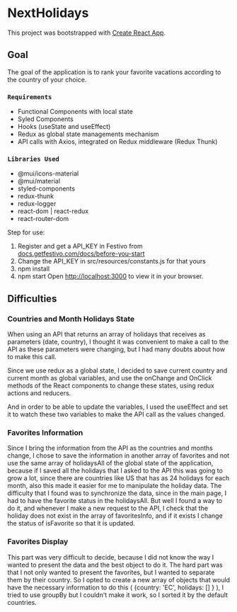 # NextHolidays

This project was bootstrapped with [Create React App](https://github.com/facebook/create-react-app).

## Goal 

The goal of the application is to rank your favorite vacations according to the country of your choice. 

### `Requirements`

- Functional Components with local state
- Syled Components
- Hooks (useState and useEffect)
- Redux as global state managements mechanism
- API calls with Axios, integrated on Redux middleware (Redux Thunk)

### `Libraries Used`
 - @mui/icons-material
 - @mui/material
 - styled-components
 - redux-thunk
 - redux-logger
 - react-dom | react-redux
 - react-router-dom

Step for use: 
 1. Register and get a API_KEY in Festivo from [docs.getfestivo.com/docs/before-you-start](docs.getfestivo.com/docs/before-you-start)     
 2. Change the API_KEY in src/resources/constants.js for that yours
 2. npm install
 3. npm start
Open [http://localhost:3000](http://localhost:3000) to view it in your browser.

## Difficulties

### Countries and Month Holidays State
When using an API that returns an array of holidays that receives as parameters (date, country), I thought it was convenient to make a call to the API as these parameters were changing, but I had many doubts about how to make this call. 

Since we use redux as a global state, I decided to save current country and current month as global variables, and use the onChange and OnClick methods of the React components to change these states, using redux actions and reducers. 

And in order to be able to update the variables, I used the useEffect and set it to watch these two variables to make the API call as the values changed.

### Favorites Information

Since I bring the information from the API as the countries and months change, I chose to save the information in another array of favorites and not use the same array of holidaysAll of the global state of the application, because if I saved all the holidays that I asked to the API this was going to grow a lot, since there are countries like US that has as 24 holidays for each month, also this made it easier for me to manipulate the holiday data. The difficulty that I found was to synchronize the data, since in the main page, I had to have the favorite status in the holidaysAll. But well I found a way to do it, and whenever I make a new request to the API, I check that the holiday does not exist in the array of favoritesInfo, and if it exists I change the status of isFavorite so that it is updated. 


### Favorites Display
This part was very difficult to decide, because I did not know the way I wanted to present the data and the best object to do it. The hard part was that I not only wanted to present the favorites, but I wanted to separate them by their country. So I opted to create a new array of objects that would have the necessary information to do this ( {country: 'EC', holidays: [] } ), I tried to use groupBy but I couldn't make it work, so I sorted it by the default countries.
